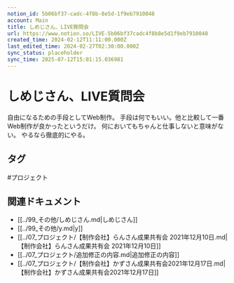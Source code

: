 ```yaml
---
notion_id: 5b06bf37-cadc-4f8b-8e5d-1f9eb7910048
account: Main
title: しめじさん、LIVE質問会
url: https://www.notion.so/LIVE-5b06bf37cadc4f8b8e5d1f9eb7910048
created_time: 2024-02-12T11:11:00.000Z
last_edited_time: 2024-02-27T02:30:00.000Z
sync_status: placeholder
sync_time: 2025-07-12T15:01:15.036981
---
```

# しめじさん、LIVE質問会

自由になるための手段としてWeb制作。
手段は何でもいい。他と比較して一番Web制作が良かったというだけ。
何においてもちゃんと仕事しないと意味がない。
やるなら徹底的にやる。

## タグ

#プロジェクト 

## 関連ドキュメント

- [[../99_その他/しめじさん.md|しめじさん]]
- [[../99_その他/y.md|y]]
- [[../07_プロジェクト/【制作会社】らんさん成果共有会 2021年12月10日.md|【制作会社】らんさん成果共有会 2021年12月10日]]
- [[../07_プロジェクト/追加修正の内容.md|追加修正の内容]]
- [[../07_プロジェクト/【制作会社】かずさん成果共有会2021年12月17日.md|【制作会社】かずさん成果共有会2021年12月17日]]
